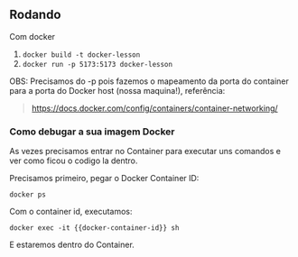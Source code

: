 ## Rodando

Com docker

1. `docker build -t docker-lesson`
2. `docker run -p 5173:5173 docker-lesson`

OBS: Precisamos do -p pois fazemos o mapeamento da porta do container para a porta do Docker host (nossa maquina!), referência:

> https://docs.docker.com/config/containers/container-networking/

### Como debugar a sua imagem Docker

As vezes precisamos entrar no Container para executar uns comandos e ver como ficou o codigo la dentro.

Precisamos primeiro, pegar o Docker Container ID:

`docker ps`

Com o container id, executamos:

`docker exec -it {{docker-container-id}} sh`

E estaremos dentro do Container.

